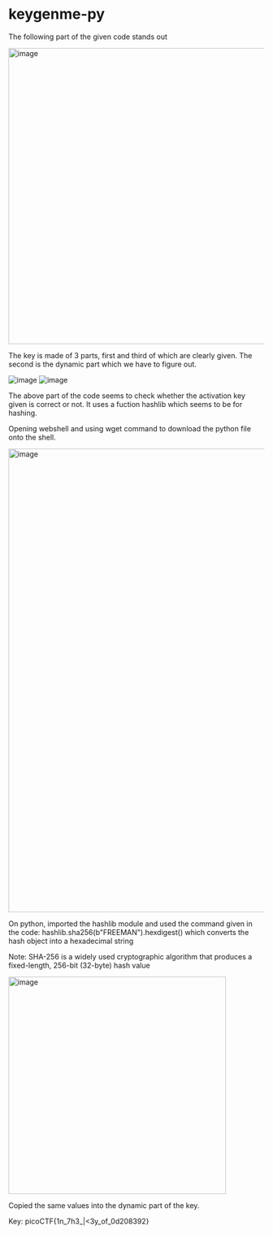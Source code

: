 # keygenme-py
The following part of the given code stands out

<img width="583" alt="image" src="https://github.com/MM1479/picoCTF/assets/148882111/3bd5b4a1-f8b4-4ab7-9829-29a46ab13375">

The key is made of 3 parts, first and third of which are clearly given.
The second is the dynamic part which we have to figure out.

![image](https://github.com/MM1479/pico-ctf/assets/148882111/c7a7d3bc-9a14-47e1-879a-818e6639c777)
![image](https://github.com/MM1479/pico-ctf/assets/148882111/774cd600-3439-4bdd-b103-b72ad84932f1)

The above part of the code seems to check whether the activation key given is correct or not.
It uses a fuction hashlib which seems to be for hashing.

Opening webshell and using wget command to download the python file onto the shell.

<img width="913" alt="image" src="https://github.com/MM1479/pico-ctf/assets/148882111/f999274c-8c2b-4cf5-a914-e440f201afa7">

On python, imported the hashlib module and used the command given in the code: hashlib.sha256(b"FREEMAN").hexdigest()
which converts the hash object into a hexadecimal string

Note: SHA-256 is a widely used cryptographic algorithm that produces a fixed-length, 256-bit (32-byte) hash value

<img width="428" alt="image" src="https://github.com/MM1479/pico-ctf/assets/148882111/b7c07853-655a-4ad5-8090-30e0c0785023">

Copied the same values into the dynamic part of the key.

Key: picoCTF{1n_7h3_|<3y_of_0d208392}
